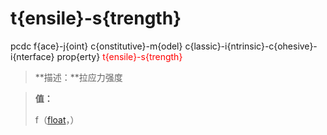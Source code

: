 # t{ensile}-s{trength}
pcdc f{ace}-j{oint} c{onstitutive}-m{odel} c{lassic}-i{ntrinsic}-c{ohesive}-i{nterface} prop{erty} <span style='color: red;'>t{ensile}-s{trength}</span>
> **描述：**拉应力强度

> 
> **值：**
> 
> f（[float](数据类型/float/)，）

